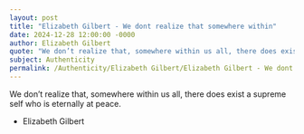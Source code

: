 ```yaml
---
layout: post
title: "Elizabeth Gilbert - We dont realize that somewhere within"
date: 2024-12-28 12:00:00 -0000
author: Elizabeth Gilbert
quote: "We don’t realize that, somewhere within us all, there does exist a supreme self who is eternally at peace."
subject: Authenticity
permalink: /Authenticity/Elizabeth Gilbert/Elizabeth Gilbert - We dont realize that somewhere within
---
```


We don’t realize that, somewhere within us all, there does exist a supreme self who is eternally at peace.

- Elizabeth Gilbert
